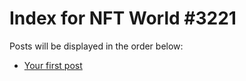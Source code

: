 # Index for NFT World #3221
Posts will be displayed in the order below:

- [Your first post](./001-first.md)

